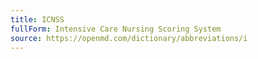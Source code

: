 ```yaml
---
title: ICNSS
fullForm: Intensive Care Nursing Scoring System
source: https://openmd.com/dictionary/abbreviations/i
---
```


